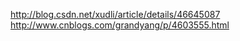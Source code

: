 http://blog.csdn.net/xudli/article/details/46645087
http://www.cnblogs.com/grandyang/p/4603555.html
